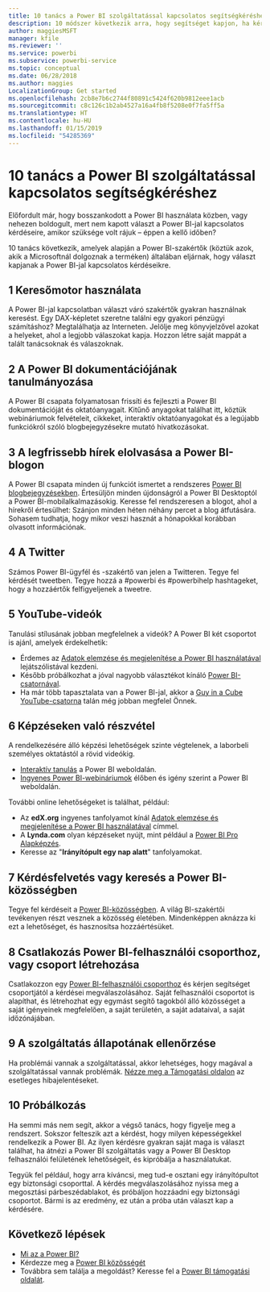 ```yaml
---
title: 10 tanács a Power BI szolgáltatással kapcsolatos segítségkéréshez
description: 10 módszer következik arra, hogy segítséget kapjon, ha kérdése van a Power BI működésével kapcsolatban
author: maggiesMSFT
manager: kfile
ms.reviewer: ''
ms.service: powerbi
ms.subservice: powerbi-service
ms.topic: conceptual
ms.date: 06/28/2018
ms.author: maggies
LocalizationGroup: Get started
ms.openlocfilehash: 2cb8e7b6c2744f80891c5424f620b9812eee1acb
ms.sourcegitcommit: c8c126c1b2ab4527a16a4fb8f5208e0f7fa5ff5a
ms.translationtype: HT
ms.contentlocale: hu-HU
ms.lasthandoff: 01/15/2019
ms.locfileid: "54285369"
---
```

# <a name="10-tips-for-getting-help-with-your-power-bi-questions"></a>10 tanács a Power BI szolgáltatással kapcsolatos segítségkéréshez
Előfordult már, hogy bosszankodott a Power BI használata közben, vagy nehezen boldogult, mert nem kapott választ a Power BI-jal kapcsolatos kérdéseire, amikor szüksége volt rájuk – éppen a kellő időben? 

10 tanács következik, amelyek alapján a Power BI-szakértők (köztük azok, akik a Microsoftnál dolgoznak a terméken) általában eljárnak, hogy választ kapjanak a Power BI-jal kapcsolatos kérdéseikre.

## <a name="1-use-a-search-engine"></a>1 Keresőmotor használata
A Power BI-jal kapcsolatban választ váró szakértők gyakran használnak keresést. Egy DAX-képletet szeretne találni egy gyakori pénzügyi számításhoz? Megtalálhatja az Interneten. Jelölje meg könyvjelzővel azokat a helyeket, ahol a legjobb válaszokat kapja. Hozzon létre saját mappát a talált tanácsoknak és válaszoknak.


## <a name="2-check-the-power-bi-documentation"></a>2 A Power BI dokumentációjának tanulmányozása
A Power BI csapata folyamatosan frissíti és fejleszti a Power BI dokumentációját és oktatóanyagait. Kitűnő anyagokat találhat itt, köztük webináriumok felvételeit, cikkeket, interaktív oktatóanyagokat és a legújabb funkciókról szóló blogbejegyzésekre mutató hivatkozásokat.

## <a name="3-read-the-power-bi-blog-for-the-latest-news"></a>3 A legfrissebb hírek elolvasása a Power BI-blogon
A Power BI csapata minden új funkciót ismertet a rendszeres [Power BI blogbejegyzésekben](https://powerbi.microsoft.com/blog/). Értesüljön minden újdonságról a Power BI Desktoptól a Power BI-mobilalkalmazásokig. Keresse fel rendszeresen a blogot, ahol a hírekről értesülhet: Szánjon minden héten néhány percet a blog átfutására. Sohasem tudhatja, hogy mikor veszi hasznát a hónapokkal korábban olvasott információnak.

## <a name="4-try-twitter"></a>4 A Twitter
Számos Power BI-ügyfél és -szakértő van jelen a Twitteren. Tegye fel kérdését tweetben. Tegye hozzá a #powerbi és #powerbihelp hashtageket, hogy a hozzáértők felfigyeljenek a tweetre.

## <a name="5-watch-videos-on-youtube"></a>5 YouTube-videók
Tanulási stílusának jobban megfelelnek a videók? A Power BI két csoportot is ajánl, amelyek érdekelhetik:

* Érdemes az [Adatok elemzése és megjelenítése a Power BI használatával](https://www.youtube.com/playlist?list=PL1N57mwBHtN0JFoKSR0n-tBkUJHeMP2cP) lejátszólistával kezdeni.
* Később próbálkozhat a jóval nagyobb választékot kínáló [Power BI-csatornával](https://www.youtube.com/user/mspowerbi/videos).
* Ha már több tapasztalata van a Power BI-jal, akkor a [Guy in a Cube YouTube-csatorna](https://www.youtube.com/channel/UCFp1vaKzpfvoGai0vE5VJ0w) talán még jobban megfelel Önnek.

## <a name="6-attend-training"></a>6 Képzéseken való részvétel
A rendelkezésére álló képzési lehetőségek szinte végtelenek, a laborbeli személyes oktatástól a rövid videókig.

* [Interaktív tanulás](guided-learning/gettingstarted.yml?tutorial-step=1) a Power BI weboldalán.
* [Ingyenes Power BI-webináriumok](webinars.md) élőben és igény szerint a Power BI weboldalán.

További online lehetőségeket is találhat, például:

* Az **edX.org** ingyenes tanfolyamot kínál [Adatok elemzése és megjelenítése a Power BI használatával](https://www.edx.org/course/analyzing-visualizing-data-power-bi-microsoft-dat207x-4) címmel.
* A **Lynda.com** olyan képzéseket nyújt, mint például a [Power BI Pro Alapképzés](https://www.lynda.com/Power-BI-tutorials/Power-BI-Pro-Essential-Training/485820-2.html).
* Keresse az "**Irányítópult egy nap alatt**" tanfolyamokat.

## <a name="7-ask-or-search-in-the-power-bi-community"></a>7 Kérdésfelvetés vagy keresés a Power BI-közösségben
Tegye fel kérdéseit a [Power BI-közösségben](http://community.powerbi.com). A világ BI-szakértői tevékenyen részt vesznek a közösség életében. Mindenképpen aknázza ki ezt a lehetőséget, és hasznosítsa hozzáértésüket.

## <a name="8-join-or-create-a-power-bi-user-group"></a>8 Csatlakozás Power BI-felhasználói csoporthoz, vagy csoport létrehozása
Csatlakozzon egy [Power BI-felhasználói csoporthoz](https://community.powerbi.com/t5/Power-BI-User-Groups/ct-p/Groups) és kérjen segítséget csoportjától a kérdései megválaszolásához. Saját felhasználói csoportot is alapíthat, és létrehozhat egy egymást segítő tagokból álló közösséget a saját igényeinek megfelelően, a saját területén, a saját adataival, a saját időzónájában.

## <a name="9-check-the-service-status"></a>9 A szolgáltatás állapotának ellenőrzése
Ha problémái vannak a szolgáltatással, akkor lehetséges, hogy magával a szolgáltatással vannak problémák. [Nézze meg a Támogatási oldalon](https://powerbi.microsoft.com/support/) az esetleges hibajelentéseket.

## <a name="10-just-try-it"></a>10 Próbálkozás
Ha semmi más nem segít, akkor a végső tanács, hogy figyelje meg a rendszert. Sokszor felteszik azt a kérdést, hogy milyen képességekkel rendelkezik a Power BI. Az ilyen kérdésre gyakran saját maga is választ találhat, ha átnézi a Power BI szolgáltatás vagy a Power BI Desktop felhasználói felületének lehetőségeit, és kipróbálja a használatukat.

Tegyük fel például, hogy arra kíváncsi, meg tud-e osztani egy irányítópultot egy biztonsági csoporttal. A kérdés megválaszolásához nyissa meg a megosztási párbeszédablakot, és próbáljon hozzáadni egy biztonsági csoportot. Bármi is az eredmény, ez után a próba után választ kap a kérdésére.

## <a name="next-steps"></a>Következő lépések
* [Mi az a Power BI?](power-bi-overview.md)
* Kérdezze meg a [Power BI közösségét](http://community.powerbi.com/)
* Továbbra sem találja a megoldást? Keresse fel a [Power BI támogatási oldalát](https://powerbi.microsoft.com/support/).
